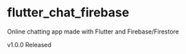# flutter_chat_firebase

Online chatting app made with Flutter and Firebase/Firestore

v1.0.0 Released


